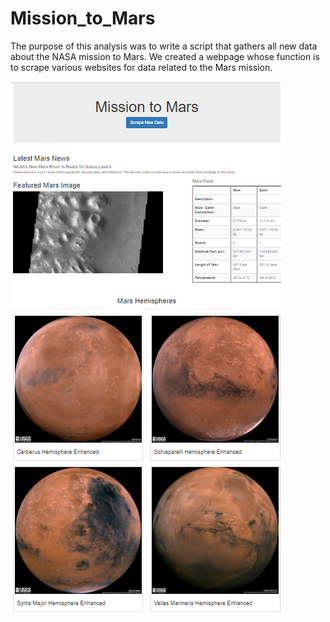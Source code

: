 # Mission_to_Mars

The purpose of this analysis was to write a script that gathers all new data about the NASA mission to Mars. We created a webpage whose function is to scrape various websites for data related to the Mars mission. 

![Image of Webpage](https://github.com/jpb12002/Mission_to_Mars/blob/main/Webpage.png)
